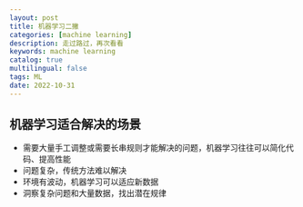 ```yaml
---
layout: post
title: 机器学习二撇
categories: [machine learning]
description: 走过路过，再次看看
keywords: machine learning
catalog: true
multilingual: false
tags: ML
date: 2022-10-31
---
```


## 机器学习适合解决的场景
- 需要大量手工调整或需要长串规则才能解决的问题，机器学习往往可以简化代码、提高性能
- 问题复杂，传统方法难以解决
- 环境有波动，机器学习可以适应新数据
- 洞察复杂问题和大量数据，找出潜在规律

